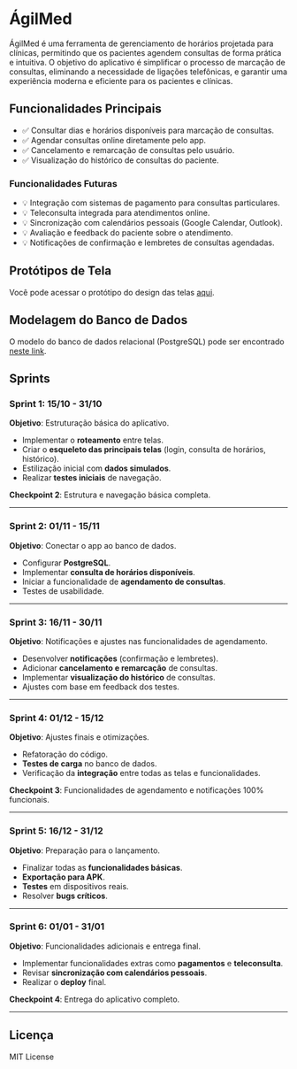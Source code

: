 # ÁgilMed

ÁgilMed é uma ferramenta de gerenciamento de horários projetada para clínicas, permitindo que os pacientes agendem consultas de forma prática e intuitiva. O objetivo do aplicativo é simplificar o processo de marcação de consultas, eliminando a necessidade de ligações telefônicas, e garantir uma experiência moderna e eficiente para os pacientes e clínicas.

## Funcionalidades Principais

- ✅ Consultar dias e horários disponíveis para marcação de consultas.
- ✅ Agendar consultas online diretamente pelo app.
- ✅ Cancelamento e remarcação de consultas pelo usuário.
- ✅ Visualização do histórico de consultas do paciente.

### Funcionalidades Futuras
- 💡 Integração com sistemas de pagamento para consultas particulares.
- 💡 Teleconsulta integrada para atendimentos online.
- 💡 Sincronização com calendários pessoais (Google Calendar, Outlook).
- 💡 Avaliação e feedback do paciente sobre o atendimento.
- 💡 Notificações de confirmação e lembretes de consultas agendadas.

## Protótipos de Tela
Você pode acessar o protótipo do design das telas [aqui](https://www.figma.com/design/4t4uPBzriZPBZ6spD4ElFU/Mobile?node-id=0-1&t=LPD6UYTNBH4Sn2Ru-1).

## Modelagem do Banco de Dados
O modelo do banco de dados relacional (PostgreSQL) pode ser encontrado [neste link](https://miro.com/app/board/uXjVLQBN2P4=/?share_link_id=257094076270).

## Sprints

### **Sprint 1: 15/10 - 31/10**
**Objetivo**: Estruturação básica do aplicativo.
- Implementar o **roteamento** entre telas.
- Criar o **esqueleto das principais telas** (login, consulta de horários, histórico).
- Estilização inicial com **dados simulados**.
- Realizar **testes iniciais** de navegação.

**Checkpoint 2**: Estrutura e navegação básica completa.

---

### **Sprint 2: 01/11 - 15/11**
**Objetivo**: Conectar o app ao banco de dados.
- Configurar **PostgreSQL**.
- Implementar **consulta de horários disponíveis**.
- Iniciar a funcionalidade de **agendamento de consultas**.
- Testes de usabilidade.

---

### **Sprint 3: 16/11 - 30/11**
**Objetivo**: Notificações e ajustes nas funcionalidades de agendamento.
- Desenvolver **notificações** (confirmação e lembretes).
- Adicionar **cancelamento e remarcação** de consultas.
- Implementar **visualização do histórico** de consultas.
- Ajustes com base em feedback dos testes.

---

### **Sprint 4: 01/12 - 15/12**
**Objetivo**: Ajustes finais e otimizações.
- Refatoração do código.
- **Testes de carga** no banco de dados.
- Verificação da **integração** entre todas as telas e funcionalidades.

**Checkpoint 3**: Funcionalidades de agendamento e notificações 100% funcionais.

---

### **Sprint 5: 16/12 - 31/12**
**Objetivo**: Preparação para o lançamento.
- Finalizar todas as **funcionalidades básicas**.
- **Exportação para APK**.
- **Testes** em dispositivos reais.
- Resolver **bugs críticos**.

---

### **Sprint 6: 01/01 - 31/01**
**Objetivo**: Funcionalidades adicionais e entrega final.
- Implementar funcionalidades extras como **pagamentos** e **teleconsulta**.
- Revisar **sincronização com calendários pessoais**.
- Realizar o **deploy** final.

**Checkpoint 4**: Entrega do aplicativo completo.

---

## Licença
MIT License
